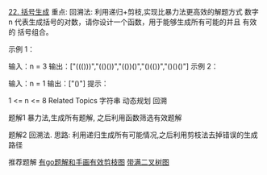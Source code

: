 [22. 括号生成](https://leetcode.cn/problems/generate-parentheses/)
重点:
回溯法: 利用递归+剪枝,实现比暴力法更高效的解题方式
数字 n 代表生成括号的对数，请你设计一个函数，用于能够生成所有可能的并且 有效的 括号组合。

示例 1：

输入：n = 3
输出：["((()))","(()())","(())()","()(())","()()()"]
示例 2：

输入：n = 1
输出：["()"]
提示：

1 <= n <= 8
Related Topics
字符串
动态规划
回溯


题解1 
暴力法,生成所有题解, 之后利用函数筛选有效题解

题解2 
回溯法.
思路: 利用递归生成所有可能情况,之后利用剪枝法去掉错误的生成路径

推荐题解
[有go题解和手画有效剪枝图](https://leetcode.cn/problems/generate-parentheses/solution/shou-hua-tu-jie-gua-hao-sheng-cheng-hui-su-suan-fa/)
[带满二叉树图](https://leetcode.cn/problems/generate-parentheses/solution/sui-ran-bu-shi-zui-xiu-de-dan-zhi-shao-n-0yt3/)